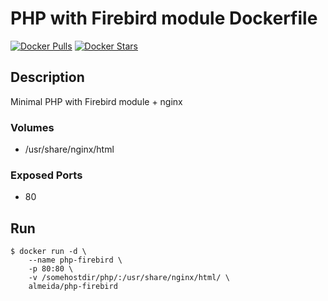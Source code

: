 # PHP with Firebird module Dockerfile

[![Docker Pulls](https://img.shields.io/docker/pulls/fcwwebsites/php-firebird-mysql.svg)](https://hub.docker.com/r/fcwwebsites/php-firebird-mysql/)
[![Docker Stars](https://img.shields.io/docker/stars/fcwwebsites/php-firebird-mysql.svg)](https://hub.docker.com/r/fcwwebsites/php-firebird-mysql/)

## Description

 Minimal PHP with Firebird module + nginx

### Volumes

 * /usr/share/nginx/html

### Exposed Ports

 * 80

## Run

	$ docker run -d \
		--name php-firebird \	
		-p 80:80 \
		-v /somehostdir/php/:/usr/share/nginx/html/ \
		almeida/php-firebird
